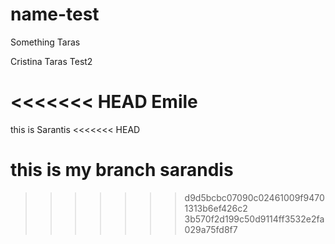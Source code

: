 # name-test

Something
Taras

Cristina
Taras
Test2

<<<<<<< HEAD
Emile
=======

this is Sarantis
<<<<<<< HEAD

this is my branch sarandis
=======
>>>>>>> d9d5bcbc07090c02461009f94701313b6ef426c2
>>>>>>> 3b570f2d199c50d9114ff3532e2fa029a75fd8f7
